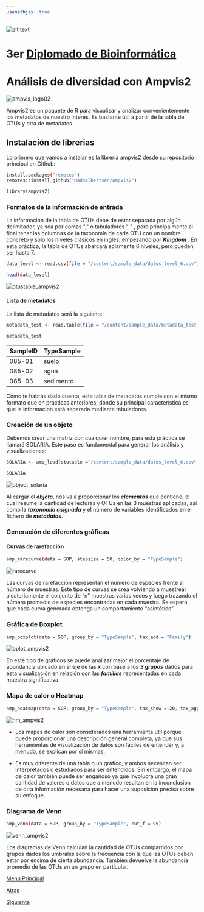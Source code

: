 ```yaml
---
usemathjax: true
---
```

![alt text](https://solariabiodata.com.mx/wp-content/uploads/2021/07/logo_red.png "Soluciones de Siguiente Generación")
# 3er [Diplomado de Bioinformática](./)

# Análisis de diversidad con Ampvis2
![ampvis_logo02](https://user-images.githubusercontent.com/54455898/171064502-cb352294-5236-44ed-a7ec-75680ffa25c8.png)

Ampvis2 es un paquete de R para visualizar y analizar convenientemente los metadatos de nuestro interés. Es bastante útil a partir de la tabla de OTUs y otra de metadatos.

## Instalación de librerias 
Lo primero que vamos a instalar es la libreria ampvis2 desde su repositorio principal en Github:

```bash
install.packages("remotes")
remotes::install_github("MadsAlbertsen/ampvis2")
```
```bash
library(ampvis2)
```
### Formatos de la información de entrada

La información de la tabla de OTUs debe de estar separada por algún delimitador, ya sea por comas "," o tabuladores "  " , pero principalmente al final tener las columnas de la taxonomía de cada OTU con un nombre concreto y solo los niveles clásicos en inglés, empezando por ***Kingdom*** . En esta práctica, la tabla de OTUs abarcará solamente 6 niveles, pero pueden ser hasta 7.

```bash
data_level <- read.csv(file = "/content/sample_data/datos_level_6.csv")
```
```bash
head(data_level)
```

![otustable_ampvis2](https://user-images.githubusercontent.com/54455898/171065521-126348f0-237b-4fd4-b710-f7b06bbe999f.png)

#### Lista de metadatos

La lista de metadatos será la siguiente:

```bash
metadata_test <- read.table(file = "/content/sample_data/metadata_test.txt")
```
```bash
metadata_test
```

| SampleID  | TypeSample  |  
|---|---|
| 085-01  | suelo  |   
| 085-02  | agua  |   
| 085-03  | sedimento  |  

Como te habrás dado cuenta, esta tabla de metadatos cumple con el mismo formato que en prácticas anteriores, donde su principal característica es que la informacion está separada mediante tabuladores.

### Creación de un objeto

Debemos crear una matriz con cualquier nombre, para esta práctica se llamará SOLARIA. Este paso es fundamental para generar los análisis y visualizaciones:

```bash
SOLARIA <- amp_load(otutable ="/content/sample_data/datos_level_6.csv", metadata ="/content/sample_data/metadata_test.txt")
```
```bash
SOLARIA
```

![object_solaria](https://user-images.githubusercontent.com/54455898/172037524-62b563a0-3bcd-419b-81cd-b62815ce0daf.png)

Al cargar el ***objeto***, nos va a proporcionar los ***elementos*** que contiene, el cual resume la cantidad de lecturas y OTUs en las 3 muestras aplicadas, así como la ***taxonomía asignada*** y el número de variables identificados en el fichero de ***metadatos***.

### Generación de diferentes gráficas

#### Curvas de rarefacción

```bash
amp_rarecurve(data = SOP, stepsize = 50, color_by = "TypeSample")
```
![rarecurve](https://user-images.githubusercontent.com/54455898/171067025-d9e91ee3-0c10-49e3-a842-8bb492aa3fd2.png)

Las curvas de rarefacción representan el número de especies frente al número de muestras. Este tipo de curvas se crea volviendo a muestrear aleatoriamente el conjunto de “n” muestras varias veces y luego trazando el número promedio de especies encontradas en cada muestra. Se espera que cada curva generada obtenga un comportamiento “asintótico”.

### Gráfica de Boxplot

```bash
amp_boxplot(data = SOP, group_by = "TypeSample", tax_add = "Family")
```
![bplot_ampvis2](https://user-images.githubusercontent.com/54455898/171067045-ecce49f8-2762-4831-9d26-906531eebb88.png)

En este tipo de gráficos se puede analizar mejor el porcentaje de abundancia ubicado en el eje de las ***x*** con base a los ***3 grupos*** dados para esta visualización en relación con las ***familias*** representadas en cada muestra significativa.

### Mapa de calor o Heatmap

```bash
amp_heatmap(data = SOP, group_by = "TypeSample", tax_show = 20, tax_aggregate = "Genus", tax_add = "Phylum")
```
![hm_ampvis2](https://user-images.githubusercontent.com/54455898/171067064-16e639e3-a906-4606-9835-ba94b415306f.png)

* Los mapas de calor son considerados una herramienta útil porque puede proporcionar una descripción general completa, ya que sus herramientas de visualización de datos son fáciles de entender y, a menudo, se explican por sí mismas. 

* Es muy diferente de una tabla o un gráfico, y ambos necesitan ser interpretados o estudiados para ser entendidos. Sin embargo, el mapa de calor también puede ser engañoso ya que involucra una gran cantidad de valores o datos que a menudo resultan en la inconclusión de otra información necesaria para hacer una suposición precisa sobre su enfoque.

### Diagrama de Venn

```bash
amp_venn(data = SOP, group_by = "TypeSample", cut_f = 95)
```
![venn_ampvis2](https://user-images.githubusercontent.com/54455898/171067097-aa62820a-11e3-499f-b792-7bb651417aaf.png)

Los diagramas de Venn calculan la cantidad de OTUs compartidos por grupos dados los umbrales sobre la frecuencia con la que las OTUs deben estar por encima de cierta abundancia. También devuelve la abundancia promedio de las OTUs en un grupo en particular.

[Menú Principal](./index)

[Atras](./taxonomia_kraken_mpa)

[Siguiente](./diversidad_R)
